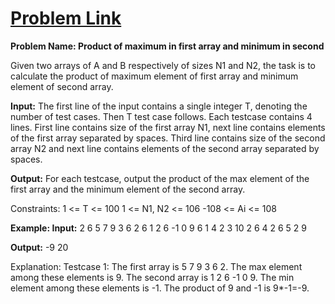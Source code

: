 # [Problem Link](https://practice.geeksforgeeks.org/problems/product-of-maximum-in-first-array-and-minimum-in-second/0)

**Problem Name: Product of maximum in first array and minimum in second**

Given two arrays of A and B respectively of sizes N1 and N2, the task is to calculate the product of maximum element of first array and minimum element of second array.

**Input:**
The first line of the input contains a single integer T, denoting the number of test cases. Then T test case follows. Each testcase contains 4 lines. First line contains size of the first array N1, next line contains elements of the first array separated by spaces. Third line contains size of the second array N2 and next line contains elements of the second array separated by spaces.

**Output:**
For each testcase, output the product of the max element of the first array and the minimum element of the second array.

Constraints:
1 <= T <= 100
1 <= N1, N2 <= 106
-108 <= Ai <= 108

**Example:
Input:**
2
6
5 7 9 3 6 2
6
1 2 6 -1 0 9
6
1 4 2 3 10 2
6
4 2 6 5 2 9

**Output:**
-9
20

Explanation:
Testcase 1: The first array is 5 7 9 3 6 2. The max element among these elements is 9. The second array is 1 2 6 -1 0 9. The min element among these elements is -1. The product of 9 and -1 is 9*-1=-9.